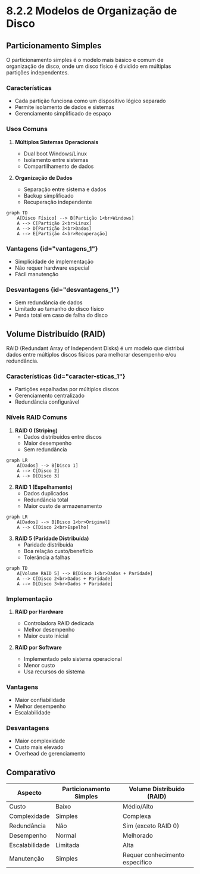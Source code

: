 # 8.2.2 Modelos de Organização de Disco

## Particionamento Simples

O particionamento simples é o modelo mais básico e comum de organização de disco, onde um disco físico é dividido em múltiplas partições independentes.

### Características
- Cada partição funciona como um dispositivo lógico separado
- Permite isolamento de dados e sistemas
- Gerenciamento simplificado de espaço

### Usos Comuns
1. **Múltiplos Sistemas Operacionais**
   - Dual boot Windows/Linux
   - Isolamento entre sistemas
   - Compartilhamento de dados

2. **Organização de Dados**
   - Separação entre sistema e dados
   - Backup simplificado
   - Recuperação independente

```mermaid
graph TD
    A[Disco Físico] --> B[Partição 1<br>Windows]
    A --> C[Partição 2<br>Linux]
    A --> D[Partição 3<br>Dados]
    A --> E[Partição 4<br>Recuperação]
```

### Vantagens {id="vantagens_1"}
- Simplicidade de implementação
- Não requer hardware especial
- Fácil manutenção

### Desvantagens {id="desvantagens_1"}
- Sem redundância de dados
- Limitado ao tamanho do disco físico
- Perda total em caso de falha do disco

## Volume Distribuído (RAID)

RAID (Redundant Array of Independent Disks) é um modelo que distribui dados entre múltiplos discos físicos para melhorar desempenho e/ou redundância.

### Características {id="caracter-sticas_1"}
- Partições espalhadas por múltiplos discos
- Gerenciamento centralizado
- Redundância configurável

### Níveis RAID Comuns

1. **RAID 0 (Striping)**
   - Dados distribuídos entre discos
   - Maior desempenho
   - Sem redundância

```mermaid
graph LR
    A[Dados] --> B[Disco 1]
    A --> C[Disco 2]
    A --> D[Disco 3]
```

2. **RAID 1 (Espelhamento)**
   - Dados duplicados
   - Redundância total
   - Maior custo de armazenamento

```mermaid
graph LR
    A[Dados] --> B[Disco 1<br>Original]
    A --> C[Disco 2<br>Espelho]
```

3. **RAID 5 (Paridade Distribuída)**
   - Paridade distribuída
   - Boa relação custo/benefício
   - Tolerância a falhas

```mermaid
graph TD
    A[Volume RAID 5] --> B[Disco 1<br>Dados + Paridade]
    A --> C[Disco 2<br>Dados + Paridade]
    A --> D[Disco 3<br>Dados + Paridade]
```

### Implementação

1. **RAID por Hardware**
   - Controladora RAID dedicada
   - Melhor desempenho
   - Maior custo inicial

2. **RAID por Software**
   - Implementado pelo sistema operacional
   - Menor custo
   - Usa recursos do sistema

### Vantagens
- Maior confiabilidade
- Melhor desempenho
- Escalabilidade

### Desvantagens
- Maior complexidade
- Custo mais elevado
- Overhead de gerenciamento

## Comparativo

| Aspecto | Particionamento Simples | Volume Distribuído (RAID) |
|---------|------------------------|-------------------------|
| Custo | Baixo | Médio/Alto |
| Complexidade | Simples | Complexa |
| Redundância | Não | Sim (exceto RAID 0) |
| Desempenho | Normal | Melhorado |
| Escalabilidade | Limitada | Alta |
| Manutenção | Simples | Requer conhecimento específico |
